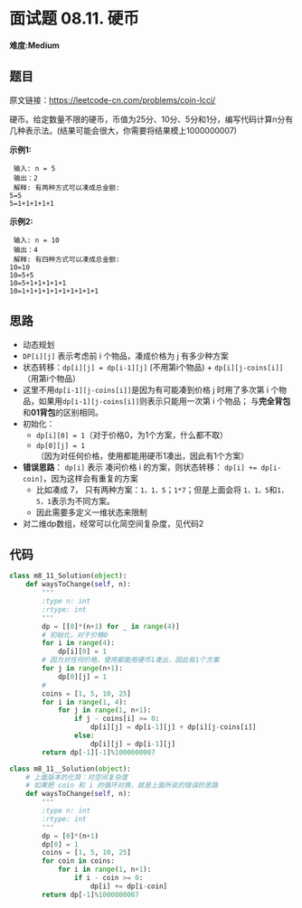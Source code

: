 # 面试题 08.11. 硬币
**难度:Medium**
## 题目
原文链接：https://leetcode-cn.com/problems/coin-lcci/

硬币。给定数量不限的硬币，币值为25分、10分、5分和1分，编写代码计算n分有几种表示法。(结果可能会很大，你需要将结果模上1000000007)

**示例1:**
```
 输入: n = 5
 输出：2
 解释: 有两种方式可以凑成总金额:
5=5
5=1+1+1+1+1
```
**示例2:**
```
 输入: n = 10
 输出：4
 解释: 有四种方式可以凑成总金额:
10=10
10=5+5
10=5+1+1+1+1+1
10=1+1+1+1+1+1+1+1+1+1
```
## 思路
* 动态规划
* `DP[i][j]` 表示考虑前 i 个物品，凑成价格为 j 有多少种方案
* 状态转移：`dp[i][j] = dp[i-1][j]` (不用第i个物品) + `dp[i][j-coins[i]]` （用第i个物品）
* 这里不用`dp[i-1][j-coins[i]]`是因为有可能凑到价格 j 时用了多次第 i 个物品，如果用`dp[i-1][j-coins[i]]`则表示只能用一次第 i 个物品；
与**完全背包**和**01背包**的区别相同。
* 初始化： 
  * `dp[i][0] = 1`（对于价格0，为1个方案，什么都不取）
  * `dp[0][j] = 1`（因为对任何价格，使用都能用硬币1凑出，因此有1个方案）
* **错误思路**： `dp[i]` 表示 凑问价格 i 的方案，则状态转移： `dp[i] += dp[i-coin]`，因为这样会有重复的方案
  * 比如凑成 7， 只有两种方案：`1，1，5`；`1*7`；但是上面会将 `1，1，5`和`1，5，1`表示为不同方案。
  * 因此需要多定义一维状态来限制
* 对二维dp数组，经常可以化简空间复杂度，见代码2
## 代码
```python
class m8_11_Solution(object):
    def waysToChange(self, n):
        """
        :type n: int
        :rtype: int
        """
        dp = [[0]*(n+1) for _ in range(4)]
        # 初始化，对于价格0
        for i in range(4):
            dp[i][0] = 1
        # 因为对任何价格，使用都能用硬币1凑出，因此有1个方案
        for j in range(n+1):
            dp[0][j] = 1
        #
        coins = [1, 5, 10, 25]
        for i in range(1, 4):
            for j in range(1, n+1):
                if j - coins[i] >= 0:
                    dp[i][j] = dp[i-1][j] + dp[i][j-coins[i]]
                else:
                    dp[i][j] = dp[i-1][j]
        return dp[-1][-1]%1000000007
```
```python
class m8_11__Solution(object):
    # 上面版本的化简：对空间复杂度
    # 如果把 coin 和 i 的循环对换，就是上面所说的错误的思路
    def waysToChange(self, n):
        """
        :type n: int
        :rtype: int
        """
        dp = [0]*(n+1)
        dp[0] = 1
        coins = [1, 5, 10, 25]
        for coin in coins:
            for i in range(1, n+1):
                if i - coin >= 0:
                    dp[i] += dp[i-coin]
        return dp[-1]%1000000007
```
